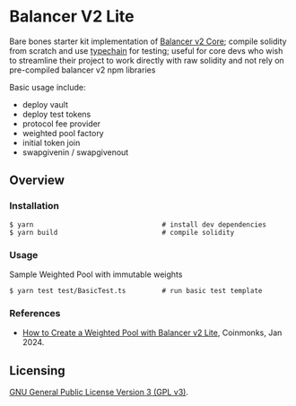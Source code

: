 # Balancer V2 Lite

Bare bones starter kit implementation of [Balancer v2 Core](https://github.com/balancer/balancer-v2-monorepo); compile solidity from scratch and use 
[typechain](https://www.npmjs.com/package/typechain) for testing; useful for core devs who wish to streamline their project to work directly with raw solidity and not 
rely on pre-compiled balancer v2 npm libraries

Basic usage include:
* deploy vault
* deploy test tokens
* protocol fee provider
* weighted pool factory
* initial token join
* swapgivenin / swapgivenout

## Overview

### Installation

```console
$ yarn                                # install dev dependencies
$ yarn build                          # compile solidity
```

### Usage

Sample Weighted Pool with immutable weights

```
$ yarn test test/BasicTest.ts         # run basic test template
```

### References
* [How to Create a Weighted Pool with Balancer v2 Lite](https://medium.com/coinmonks/onboarding-with-balancer-v2-lite-5e3b9c2c8824), Coinmonks, Jan 2024.

## Licensing

[GNU General Public License Version 3 (GPL v3)](../../LICENSE).
